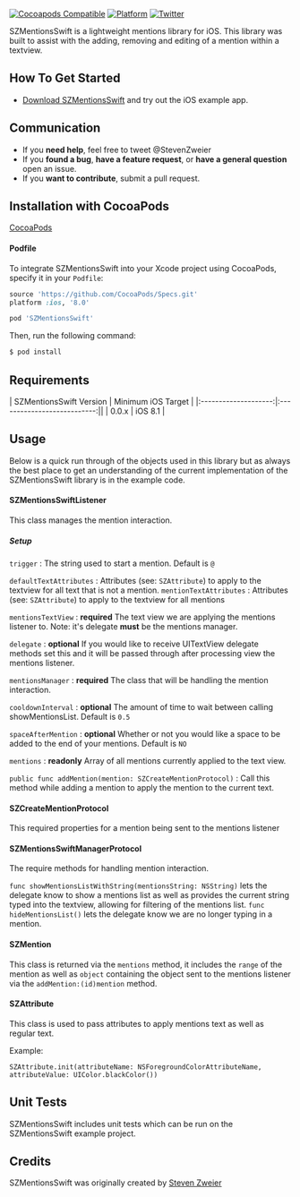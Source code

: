 [![Cocoapods Compatible](https://img.shields.io/cocoapods/v/SZMentionsSwift.svg)](https://img.shields.io/cocoapods/v/SZMentionsSwift.svg)
[![Platform](https://img.shields.io/cocoapods/p/SZMentionsSwift.svg?style=flat)](http://cocoadocs.org/docsets/SZMentionsSwift)
[![Twitter](https://img.shields.io/badge/twitter-@StevenZweier-blue.svg?style=flat)](http://twitter.com/StevenZweier)

SZMentionsSwift is a lightweight mentions library for iOS. This library was built to assist with the adding, removing and editing of a mention within a textview.

## How To Get Started

- [Download SZMentionsSwift](https://github.com/szweier/SZMentionsSwift/archive/master.zip) and try out the iOS example app. 

## Communication

- If you **need help**, feel free to tweet @StevenZweier
- If you **found a bug**, **have a feature request**, or **have a general question** open an issue.
- If you **want to contribute**, submit a pull request.

## Installation with CocoaPods

[CocoaPods](http://cocoapods.org) 

#### Podfile

To integrate SZMentionsSwift into your Xcode project using CocoaPods, specify it in your `Podfile`:

```ruby
source 'https://github.com/CocoaPods/Specs.git'
platform :ios, '8.0'

pod 'SZMentionsSwift'
```

Then, run the following command:

```bash
$ pod install
```

## Requirements

| SZMentionsSwift Version | Minimum iOS Target |
|:--------------------:|:---------------------------:||
| 0.0.x | iOS 8.1 |

## Usage

Below is a quick run through of the objects used in this library but as always the best place to get an understanding of the current implementation of the SZMentionsSwift library is in the example code.

#### SZMentionsSwiftListener

This class manages the mention interaction.

##### Setup

`trigger` : The string used to start a mention. Default is `@`

`defaultTextAttributes` : Attributes (see: `SZAttribute`) to apply to the textview for all text that is not a mention.
`mentionTextAttributes` : Attributes (see: `SZAttribute`) to apply to the textview for all mentions

`mentionsTextView` : **required** The text view we are applying the mentions listener to. Note: it's delegate **must** be the mentions manager.

`delegate` : **optional** If you would like to receive UITextView delegate methods set this and it will be passed through after processing view the mentions listener.

`mentionsManager` : **required** The class that will be handling the mention interaction.

`cooldownInterval` : **optional** The amount of time to wait between calling showMentionsList. Default is `0.5`

`spaceAfterMention` : **optional** Whether or not you would like a space to be added to the end of your mentions. Default is `NO`

`mentions` : **readonly** Array of all mentions currently applied to the text view.

`public func addMention(mention: SZCreateMentionProtocol)` : Call this method while adding a mention to apply the mention to the current text.

#### SZCreateMentionProtocol

This required properties for a mention being sent to the mentions listener

#### SZMentionsSwiftManagerProtocol

The require methods for handling mention interaction.

`func showMentionsListWithString(mentionsString: NSString)` lets the delegate know to show a mentions list as well as provides the current string typed into the textview, allowing for filtering of the mentions list.
`func hideMentionsList()` lets the delegate know we are no longer typing in a mention. 

#### SZMention

This class is returned via the `mentions` method, it includes the `range` of the mention as well as `object` containing the object sent to the mentions listener via the `addMention:(id)mention` method.

#### SZAttribute

This class is used to pass attributes to apply mentions text as well as regular text.

Example:
    
    SZAttribute.init(attributeName: NSForegroundColorAttributeName, attributeValue: UIColor.blackColor())
    

## Unit Tests

SZMentionsSwift includes unit tests which can be run on the SZMentionsSwift example project.

## Credits

SZMentionsSwift was originally created by [Steven Zweier](http://twitter.com/StevenZweier)
